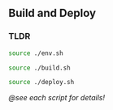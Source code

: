 ## Build and Deploy


### TLDR

```bash
source ./env.sh

source ./build.sh

source ./deploy.sh
```

_@see each script for details!_